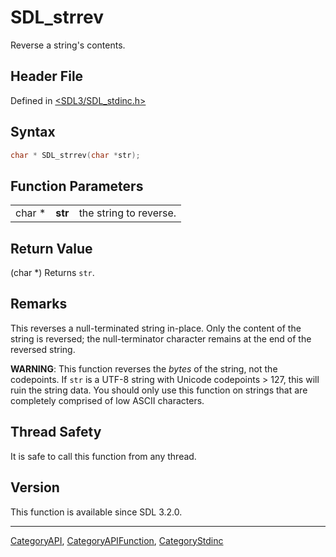 # SDL_strrev

Reverse a string's contents.

## Header File

Defined in [<SDL3/SDL_stdinc.h>](https://github.com/libsdl-org/SDL/blob/main/include/SDL3/SDL_stdinc.h)

## Syntax

```c
char * SDL_strrev(char *str);
```

## Function Parameters

|        |         |                        |
| ------ | ------- | ---------------------- |
| char * | **str** | the string to reverse. |

## Return Value

(char *) Returns `str`.

## Remarks

This reverses a null-terminated string in-place. Only the content of the
string is reversed; the null-terminator character remains at the end of the
reversed string.

**WARNING**: This function reverses the _bytes_ of the string, not the
codepoints. If `str` is a UTF-8 string with Unicode codepoints > 127, this
will ruin the string data. You should only use this function on strings
that are completely comprised of low ASCII characters.

## Thread Safety

It is safe to call this function from any thread.

## Version

This function is available since SDL 3.2.0.





----
[CategoryAPI](CategoryAPI), [CategoryAPIFunction](CategoryAPIFunction), [CategoryStdinc](CategoryStdinc)

